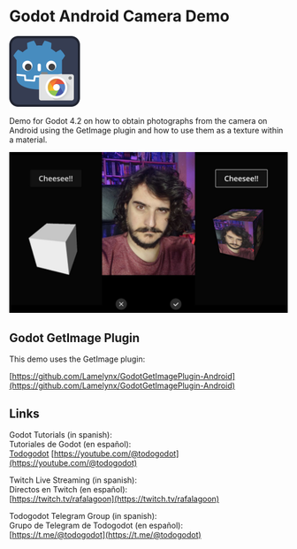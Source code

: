 # Godot Android Camera Demo

<img src="icon.png" alt="Godot Android Camera Demo Icon" style="width:128px;height:auto;" />

Demo for Godot 4.2 on how to obtain photographs from the camera on Android using the GetImage plugin and how to use them as a texture within a material.

![Godot Android Camera Demo](godot_android_camera_demo.jpg)


## Godot GetImage Plugin

This demo uses the GetImage plugin:

[https://github.com/Lamelynx/GodotGetImagePlugin-Android](https://github.com/Lamelynx/GodotGetImagePlugin-Android)


## Links

Godot Tutorials (in spanish):  
Tutoriales de Godot (en español):    
[Todogodot](https://youtube.com/@todogodot) [https://youtube.com/@todogodot](https://youtube.com/@todogodot)

Twitch Live Streaming (in spanish):  
Directos en Twitch (en español):  
[https://twitch.tv/rafalagoon](https://twitch.tv/rafalagoon)

Todogodot Telegram Group (in spanish):  
Grupo de Telegram de Todogodot (en español):  
[https://t.me/@todogodot](https://t.me/@todogodot)


